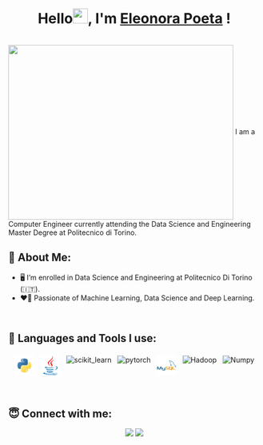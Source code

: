 <!--Greetings-->
<h1 align="center">Hello<img src="https://raw.githubusercontent.com/MartinHeinz/MartinHeinz/master/wave.gif" height="30px" width="30px">, I'm <b><a href="https://www.linkedin.com/in/taranpreet-kaur-dhiman-64baab1b6/" target="_blank">Eleonora Poeta</a></b> !</h1>
<!-- <p align="left"> <img src="https://komarev.com/ghpvc/?username=thetarandhiman" alt="Taran's profile views"> -->
<br>  
<!--Short Descriptive Para-->
<img width="450px" align="center" height="350px" src="https://cdn.dribbble.com/users/4435100/screenshots/15114878/media/4c6a0c6609a93d143bb24302f91a8657.gif">
I am a Computer Engineer currently attending the Data Science and Engineering Master Degree at Politecnico di Torino.   

<!--Learnings-->
## 🙋 About Me:
- 🖥️ I’m enrolled in Data Science and Engineering at Politecnico Di Torino (🇮🇹).
- ❤️‍🔥 Passionate of Machine Learning, Data Science and Deep Learning.
<br>



## 🚀 Languages and Tools I use:


<p align="center"> 
<img src="https://raw.githubusercontent.com/github/explore/80688e429a7d4ef2fca1e82350fe8e3517d3494d/topics/python/python.png" alt="Python" height="40" style="vertical-align:top; margin:4px">
<img src="https://raw.githubusercontent.com/devicons/devicon/master/icons/java/java-original.svg" 
     alt="Java" height="40" style="vertical-align:top; margin:4px"> 
  <img src="https://upload.wikimedia.org/wikipedia/commons/0/05/Scikit_learn_logo_small.svg" alt="scikit_learn"
     height="40" style="vertical-align:top; margin:4px"> 
 <img src="https://www.vectorlogo.zone/logos/pytorch/pytorch-icon.svg" alt="pytorch"
     height="40" style="vertical-align:top; margin:4px"> 
 <img src="https://raw.githubusercontent.com/devicons/devicon/master/icons/mysql/mysql-original-wordmark.svg" 
     alt="mysql" height="40" style="vertical-align:top; margin:4px"> 
  <img src="https://www.vectorlogo.zone/logos/apache_hadoop/apache_hadoop-ar21.svg"  
     alt="Hadoop" height="40" style="vertical-align:top; margin:4px"> 
  <img src="https://www.vectorlogo.zone/logos/numpy/numpy-ar21.svg"  
     alt="Numpy" height="40" style="vertical-align:top; margin:4px"> 
</p>
<br>


<!--Contact Part-->
## 😇 Connect with me:
<p align="center">
 <a href = "https://www.linkedin.com/in/eleonora-poeta-71a0b71a4/?locale=en_US"><img src="https://img.icons8.com/fluent/48/000000/linkedin.png"/></a>
 <a href = "mailto:eleonorapoeta@gmail.com"><img src="https://img.icons8.com/color/50/000000/gmail-new.png"/><a>
</p>

<!--The end of Readme.md-->
